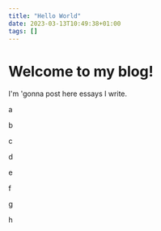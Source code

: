 ```yaml
---
title: "Hello World"
date: 2023-03-13T10:49:38+01:00
tags: []
---
```



# Welcome to my blog!

I'm 'gonna post here essays I write.

a

b

c

d

e

f

g

h